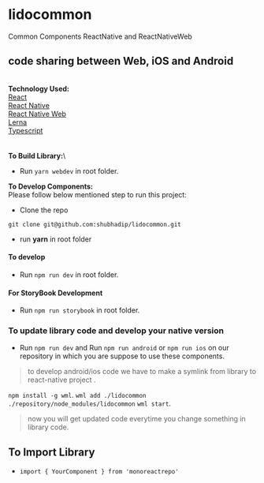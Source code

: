 # lidocommon
Common Components ReactNative and ReactNativeWeb
## code sharing between Web, iOS and Android
\
**Technology Used:**\
[React](https://reactjs.org/)\
[React Native](https://facebook.github.io/react-native/)\
[React Native Web](https://github.com/necolas/react-native-web)\
[Lerna](https://github.com/lerna/lerna)\
[Typescript](https://github.com/microsoft/TypeScript)\
\
\
**To Build Library:**\
- Run `yarn webdev` in root folder.

**To Develop Components:**\
Please follow below mentioned step to run this project:

- Clone the repo
```shell##
git clone git@github.com:shubhadip/lidocommon.git
```
- run **yarn** in root folder

#### To develop
- Run `npm run dev` in root folder.

#### For StoryBook Development
- Run `npm run storybook` in root folder.

### To update library code and develop your native version
- Run `npm run dev` and Run `npm run android` or `npm run ios` on our repository in which you are suppose to use these components.

> to develop android/ios code we have to make a symlink from library to react-native project .

`npm install -g wml`.
`wml add ./lidocommon ./repository/node_modules/lidocommon`
`wml start`.

> now you will get updated code everytime you change something in library code.

## To Import Library
- `import { YourComponent } from 'monoreactrepo'`
